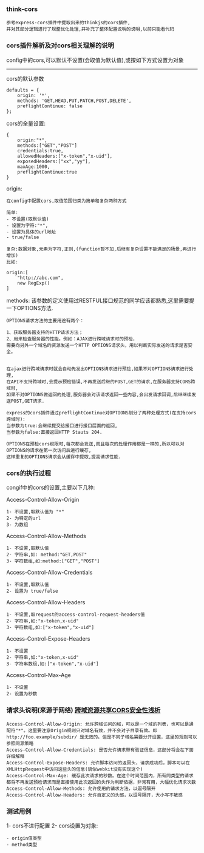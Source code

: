 ### think-cors

    参考express-cors插件中提取出来的thinkjs的cors插件,
    并对其部分逻辑进行了规整优化处理,并补充了整体配置说明的说明,以前只能看代码
    
    
    
    
### cors插件解析及对cors相关理解的说明


config中的cors,可以默认不设置(会取值为默认值),或按如下方式设置为对象

----------
    
cors的默认参数
    
    defaults = {
        origin: '*',
        methods: 'GET,HEAD,PUT,PATCH,POST,DELETE',
        preflightContinue: false 
    };
    
    
cors的全量设置:
    
    {
        origin:"*",
        methods:["GET","POST"]   
        credentials:true,
        allowedHeaders:["x-token","x-uid"],
        exposedHeaders:["xx","yy"],
        maxAge:1000,
        preflightContinue:true
    }
    
    
origin:
    
    在config中配置cors,取值范围归类为简单和复杂两种方式
    
    简单:
    - 不设置(取默认值)
    - 设置为字符:"*",
    - 设置为具体的url地址
    - true/false
    
    复杂:数据对象,元素为字符,正则,(function暂不加,后继有复杂设置不能满足的场景,再进行增加)
    比如:
    
    origin:[
        "http://abc.com",
        new RegExp()
    ]
    
    
    
methods: 
    该参数的定义使用过RESTFUL接口规范的同学应该都熟悉,这里需要提一下OPTIONS方法.
    
    OPTIONS请求方法的主要用途有两个：
    
    1、获取服务器支持的HTTP请求方法；
    2、用来检查服务器的性能。例如：AJAX进行跨域请求时的预检，
    需要向另外一个域名的资源发送一个HTTP OPTIONS请求头，用以判断实际发送的请求是否安全。
    
    
    在ajax进行跨域请求时就会自动先发出OPTIONS请求进行预捡,如果不对OPTIONS请求进行处理,
    在API不支持跨域时,会提示预检错误,不再发送后继的POST,GET的请求,在服务器支持CORS跨域时,
    如果不对OPTIONS做返回的处理,服务器会对该请求返回一些内容,会出发请求回调,后继继续发送POST,GET请求.
    
    express的cors插件通过preflightContinue对OPTIONS划分了两种处理方式(在支持cors跨域时):
    当参数为true:会继续提交给接口进行接口层面的返回,
    当参数为false:直接返回HTTP Stauts 204.
    
    OPTIONS在预检cors权限时,每次都会发送,而且每次的处理作用都是一样的,所以可以对OPTIONS的请求在第一次访问后进行缓存,
    这样重复的OPTIONS请求会从缓存中提取,提高请求性能.
    
    
### cors的执行过程
    
congif中的cors的设置,主要以下几种:

Access-Control-Allow-Origin

    
    1- 不设置,取默认值为 "*" 
    2- 为特定的url
    3- 为数组
    
Access-Control-Allow-Methods

    1- 不设置,取默认值
    2- 字符串,如: method:"GET,POST"
    3- 字符数组,如:method:["GET","POST"]

Access-Control-Allow-Credentials
    
    1- 不设置,取默认值
    2- 设置为 true/false

Access-Control-Allow-Headers

    1- 不设置,取request的access-control-request-headers值
    2- 字符串,如:"x-token,x-uid"
    3- 字符数组,如:["x-token","x-uid"]

Access-Control-Expose-Headers

    1- 不设置
    2- 字符串,如:"x-token,x-uid"
    3- 字符串数组,如:["x-token","x-uid"]

Access-Control-Max-Age

    1- 不设置
    2- 设置为秒数




    
    
    
    

    

    
### 请求头说明(来源于网络) [跨域资源共享CORS安全性浅析](http://netsecurity.51cto.com/art/201311/419179.htm)
                    
   
    Access-Control-Allow-Origin: 允许跨域访问的域，可以是一个域的列表，也可以是通配符"*"。这里要注意Origin规则只对域名有效，并不会对子目录有效。即http://foo.example/subdir/ 是无效的。但是不同子域名需要分开设置，这里的规则可以参照同源策略
    Access-Control-Allow-Credentials: 是否允许请求带有验证信息，这部分将会在下面详细解释
    Access-Control-Expose-Headers: 允许脚本访问的返回头，请求成功后，脚本可以在XMLHttpRequest中访问这些头的信息(貌似webkit没有实现这个)
    Access-Control-Max-Age: 缓存此次请求的秒数。在这个时间范围内，所有同类型的请求都将不再发送预检请求而是直接使用此次返回的头作为判断依据，非常有用，大幅优化请求次数
    Access-Control-Allow-Methods: 允许使用的请求方法，以逗号隔开
    Access-Control-Allow-Headers: 允许自定义的头部，以逗号隔开，大小写不敏感


    
### 测试用例

1- cors不进行配置
2- cors设置为对象:
    
    - origin值类型
    - method类型